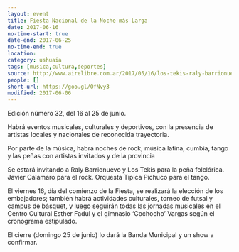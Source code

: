 ```yaml
---
layout: event 
title: Fiesta Nacional de la Noche más Larga
date: 2017-06-16
no-time-start: true
date-end: 2017-06-25
no-time-end: true
location: 
category: ushuaia
tags: [musica,cultura,deportes]
source: http://www.airelibre.com.ar/2017/05/16/los-tekis-raly-barrionuevo-estaran-la-noche-mas-larga/
people: []
short-url: https://goo.gl/OfNvy3
modified: 2017-06-06
---
```


Edición número 32, del 16 al 25 de junio.

Habrá eventos musicales, culturales y deportivos, con la presencia de artistas locales y nacionales de reconocida trayectoria. 

Por parte de la música, habrá noches de rock, música latina, cumbia, tango y las peñas con artistas invitados y de la provincia

Se estará invitando a Raly Barrionuevo y Los Tekis para la peña folclórica. Javier Calamaro para el rock. Orquesta Típica Pichuco para el tango.

El viernes 16, día del comienzo de la Fiesta, se realizará la elección de los embajadores; también habrá actividades culturales, torneo de futsal y campus de básquet, y luego seguirán todas las jornadas musicales en el Centro Cultural Esther Fadul y el gimnasio ‘Cochocho’ Vargas según el cronograma estipulado.

El cierre (domingo 25 de junio) lo dará la Banda Municipal y un show a confirmar.